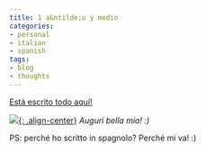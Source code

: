 ```yaml
---
title: 1 a&ntilde;o y medio
categories:
- personal
- italian
- spanish
tags:
- blog
- thoughts
---
```

[Está escrito todo aquí!](http://solomiri.blogspot.com/2008/10/un-anno-e-mezzo.html
                          "http://solomiri.blogspot.com/2008/10/un-anno-e-mezzo.html" )

[![]({{site.url}}/assets/images/redrose.jpg){: .align-center}]({{site.url}}/assets/images/redrose.jpg)
_Auguri bella mia! :)_

PS: perché ho scritto in spagnolo? Perché mi va! :)

